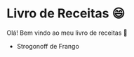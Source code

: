 # Livro de Receitas :smile:



Olá! Bem vindo ao meu livro de receitas :clap:

- Strogonoff de Frango
